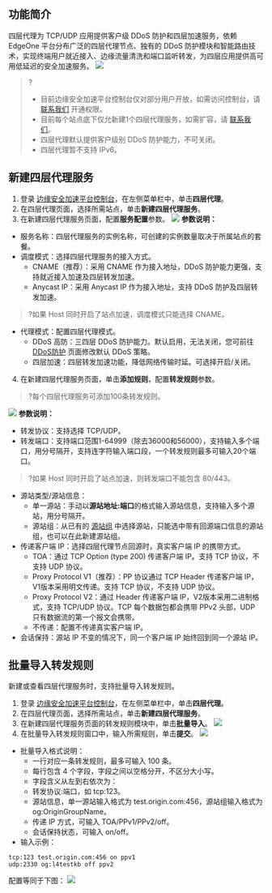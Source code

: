 ## 功能简介
四层代理为 TCP/UDP 应用提供客户级 DDoS 防护和四层加速服务，依赖 EdgeOne 平台分布广泛的四层代理节点、独有的 DDoS 防护模块和智能路由技术，实现终端用户就近接入、边缘流量清洗和端口监听转发，为四层应用提供高可用低延迟的安全加速服务。
![](https://qcloudimg.tencent-cloud.cn/raw/9633cea653e393a70f7abb721d4e7018.png)
>?
>- 目前边缘安全加速平台控制台仅对部分用户开放，如需访问控制台，请 [联系我们](https://cloud.tencent.com/online-service) 开通权限。
>- 目前每个站点底下仅允新建1个四层代理服务，如需扩容，请 [联系我们](https://cloud.tencent.com/online-service)。
>- 四层代理默认提供客户级别 DDoS 防护能力，不可关闭。
>- 四层代理暂不支持 IPv6。

## 新建四层代理服务
1. 登录 [边缘安全加速平台控制台](https://console.cloud.tencent.com/edgeone)，在左侧菜单栏中，单击**四层代理**。
2. 在四层代理页面，选择所需站点，单击**新建四层代理服务**。
3. 在新建四层代理服务页面，配置**服务配置**参数。
![](https://qcloudimg.tencent-cloud.cn/raw/a737deb887cac719cf4f058b2f9fe368.png)
**参数说明：**
 - 服务名称：四层代理服务的实例名称，可创建的实例数量取决于所属站点的套餐。
 - 调度模式：选择四层代理服务的接入方式。
    - CNAME（推荐）：采用 CNAME 作为接入地址，DDoS 防护能力更强，支持就近接入加速及四层转发加速。
    - Anycast IP：采用 Anycast IP 作为接入地址，支持 DDoS 防护及四层转发加速。
>?如果 Host 同时开启了站点加速，调度模式只能选择 CNAME。
>
 - 代理模式：配置四层代理模式。
    - DDoS 高防：三四层 DDoS 防护能力。默认启用，无法关闭，您可前往 [DDoS防护](https://console.cloud.tencent.com/edgeone/security/ddos) 页面修改默认 DDoS 策略。
    - 四层加速：四层转发加速功能，降低网络传输时延。可选择开启/关闭。
4. 在新建四层代理服务页面，单击**添加规则**，配置**转发规则**参数。
>?每个四层代理服务可添加100条转发规则。
>
![](https://qcloudimg.tencent-cloud.cn/raw/809c0cd9ed9df40e818ae001bb721181.png)
**参数说明：**
 - 转发协议：支持选择 TCP/UDP。
 - 转发端口：支持端口范围1-64999（除去36000和56000），支持输入多个端口，用分号隔开，支持连字符输入端口段，一个转发规则最多可输入20个端口。
>?如果 Host 同时开启了站点加速，则转发端口不能包含 80/443。
>
 - 源站类型/源站信息：
    - 单一源站：手动以**源站地址:端口**的格式输入源站信息，支持输入多个源站，用分号隔开。
    - 源站组：从已有的 [源站组](https://cloud.tencent.com/document/product/1552/70904) 中选择源站，只能选中带有回源端口信息的源站组，也可以在此新建源站组。
 - 传递客户端 IP：选择四层代理节点回源时，真实客户端 IP 的携带方式。
     - TOA：通过 TCP Option (type 200) 传递客户端 IP。支持 TCP 协议，不支持 UDP 协议。
     - Proxy Protocol V1（推荐）：PP 协议通过 TCP Header 传递客户端 IP，V1版本采用明文传递。支持 TCP 协议，不支持 UDP 协议。
     - Proxy Protocol V2：通过 Header 传递客户端 IP，V2版本采用二进制格式，支持 TCP/UDP 协议。TCP 每个数据包都会携带 PPv2 头部，UDP 只有数据流的第一个报文会携带。
     - 不传递：配置不传递真实客户端 IP。
  - 会话保持：源站 IP 不变的情况下，同一个客户端 IP 始终回到同一个源站 IP。


## 批量导入转发规则[](id:batch)
新建或查看四层代理服务时，支持批量导入转发规则。
1. 登录 [边缘安全加速平台控制台](https://console.cloud.tencent.com/edgeone)，在左侧菜单栏中，单击**四层代理**。
2. 在四层代理页面，选择所需站点，单击**新建四层代理服务**。
3. 在新建四层代理服务页面的转发规则模块中，单击**批量导入**。
![](https://qcloudimg.tencent-cloud.cn/raw/7b96dd8a63b571918a4865333b084714.png)
4. 在批量导入转发规则窗口中，输入所需规则，单击**提交**。
![](https://qcloudimg.tencent-cloud.cn/raw/1b5c3910ca000b46e37f32f2b123f618.png)
 - 批量导入格式说明：
     - 一行对应一条转发规则，最多可输入 100 条。
     - 每行包含 4 个字段，字段之间以空格分开，不区分大小写。
     - 字段含义从左到右依次为：
      - 转发协议:端口，如 tcp:123。
      - 源站信息，单一源站输入格式为 test.origin.com:456，源站组输入格式为 og:OriginGroupName。
      - 传递 IP 方式，可输入 TOA/PPv1/PPv2/off。
      - 会话保持状态，可输入 on/off。
 - 输入示例： 
```js.
tcp:123 test.origin.com:456 on ppv1
udp:2330 og:l4testkb off ppv2
```
配置等同于下图：
![](https://qcloudimg.tencent-cloud.cn/raw/2c1406d847c96de430b970a5f39c7811.png)
